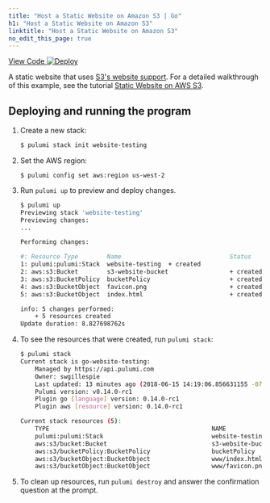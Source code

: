 ```yaml
---
title: "Host a Static Website on Amazon S3 | Go"
h1: "Host a Static Website on Amazon S3"
linktitle: "Host a Static Website on Amazon S3"
no_edit_this_page: true
---
```


<!-- WARNING: this page was generated by a tool. Do not edit it by hand. -->
<!-- To change it, please see https://github.com/pulumi/docs/tree/master/tools/mktutorial. -->

<p class="mb-4 flex">
    <a class="flex flex-wrap items-center rounded text-xs text-white bg-blue-600 border-2 border-blue-600 px-2 mr-2 whitespace-no-wrap hover:text-white" style="height: 32px" href="https://github.com/pulumi/examples/tree/master/aws-go-s3-folder" target="_blank">
        <span><i class="fab fa-github pr-2"></i> View Code</span>
    </a>
    <a href="https://app.pulumi.com/new?template=https://github.com/pulumi/examples/tree/master/aws-go-s3-folder" target="_blank">
        <img src="https://get.pulumi.com/new/button.svg" alt="Deploy">
    </a>
</p>


A static website that uses [S3's website support](https://docs.aws.amazon.com/AmazonS3/latest/dev/WebsiteHosting.html).
For a detailed walkthrough of this example, see the tutorial [Static Website on AWS S3](https://www.pulumi.com/docs/tutorials/aws/s3-website/).

## Deploying and running the program

1.  Create a new stack:

    ```bash
    $ pulumi stack init website-testing
    ```

1.  Set the AWS region:

    ```
    $ pulumi config set aws:region us-west-2
    ```

1.  Run `pulumi up` to preview and deploy changes.

    ```bash
    $ pulumi up
    Previewing stack 'website-testing'
    Previewing changes:
    ...

    Performing changes:

    #: Resource Type        Name                              Status     Extra Inf
    1: pulumi:pulumi:Stack  website-testing  + created  
    2: aws:s3:Bucket        s3-website-bucket                 + created  
    3: aws:s3:BucketPolicy  bucketPolicy                      + created  
    4: aws:s3:BucketObject  favicon.png                       + created  
    5: aws:s3:BucketObject  index.html                        + created  

    info: 5 changes performed:
        + 5 resources created
    Update duration: 8.827698762s
    ```

1.  To see the resources that were created, run `pulumi stack`:

    ```bash
    $ pulumi stack
    Current stack is go-website-testing:
        Managed by https://api.pulumi.com
        Owner: swgillespie
        Last updated: 13 minutes ago (2018-06-15 14:19:06.856631155 -0700 PDT)
        Pulumi version: v0.14.0-rc1
        Plugin go [language] version: 0.14.0-rc1
        Plugin aws [resource] version: 0.14.0-rc1

    Current stack resources (5):
        TYPE                                             NAME
        pulumi:pulumi:Stack                              website-testing
        aws:s3/bucket:Bucket                             s3-website-bucket
        aws:s3/bucketPolicy:BucketPolicy                 bucketPolicy
        aws:s3/bucketObject:BucketObject                 www/index.html
        aws:s3/bucketObject:BucketObject                 www/favicon.png
    ```

1.  To clean up resources, run `pulumi destroy` and answer the confirmation question at the prompt.

